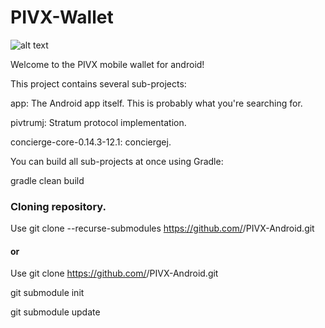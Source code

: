 # PIVX-Wallet

![alt text](https://github.com/PIVX-Project/PIVX-Android/blob/master/banner/Feature%20Image.jpg)

Welcome to the PIVX mobile wallet for android!


This project contains several sub-projects:

app: The Android app itself. This is probably what you're searching for.

pivtrumj: Stratum protocol implementation.

concierge-core-0.14.3-12.1: conciergej.

You can build all sub-projects at once using Gradle:

gradle clean build


### Cloning repository.

Use git clone --recurse-submodules https://github.com/<PIVX or furszy>/PIVX-Android.git
  
#### or

Use git clone https://github.com/<PIVX or furszy>/PIVX-Android.git
  
git submodule init

git submodule update
